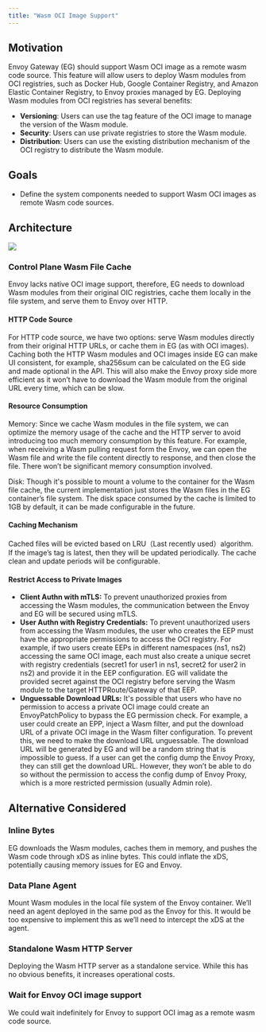 ```yaml
---
title: "Wasm OCI Image Support"
---
```


## Motivation
Envoy Gateway (EG) should support Wasm OCI image as a remote wasm code source.
This feature will allow users to deploy Wasm modules from OCI registries, such as Docker Hub, 
Google Container Registry, and Amazon Elastic Container Registry, to Envoy proxies managed by EG.
Deploying Wasm modules from OCI registries has several benefits:
* **Versioning**: Users can use the tag feature of the OCI image to manage the version of the Wasm module.
* **Security**: Users can use private registries to store the Wasm module.
* **Distribution**: Users can use the existing distribution mechanism of the OCI registry to distribute the Wasm module.

## Goals
* Define the system components needed to support Wasm OCI images as remote Wasm code sources.

## Architecture

![](/img/wasm-extension.png)

### Control Plane Wasm File Cache

Envoy lacks native OCI image support, therefore, EG needs to download Wasm modules from their original OIC registries, 
cache them locally in the file system, and serve them to Envoy over HTTP.

#### HTTP Code Source

For HTTP code source, we have two options: serve Wasm modules directly from their 
original HTTP URLs, or cache them in EG (as with OCI images). Caching both the HTTP Wasm modules and OCI 
images inside EG can make UI consistent, for example, sha256sum can be calculated on the EG side and made 
optional in the API. This will also make the Envoy proxy side more efficient as it won’t have to download the
Wasm module from the original URL every time, which can be slow.

#### Resource Consumption

Memory: Since we cache Wasm modules in the file system, we can optimize the memory usage 
of the cache and the HTTP server to avoid introducing too much memory consumption by this feature. 
For example, when receiving a Wasm pulling request form the Envoy, we can open the Wasm file and write 
the file content directly to response, and then close the file. There won’t be significant memory consumption involved. 

Disk: Though it's possible to mount a volume to the container for the Wasm file cache, the current implementation just
stores the Wasm files in the EG container’s file system. The disk space consumed by the cache is limited to 1GB by default, 
it can be made configurable in the future. 

#### Caching Mechanism

Cached files will be evicted based on LRU（Last recently used）algorithm. 
If the image’s tag is latest, then they will be updated periodically. The cache clean and update periods 
will be configurable.

#### Restrict Access to Private Images

* **Client Authn with mTLS:** To prevent unauthorized proxies from accessing the Wasm modules, the communication between 
  the Envoy and EG will be secured using mTLS.
* **User Authn with Registry Credentials:** To prevent unauthorized users from accessing the Wasm modules, the user who 
  creates the EEP must have the appropriate permissions to access the OCI registry. For example, if two users create EEPs
  in different namespaces (ns1, ns2) accessing the same OCI image, each must also create a unique secret with registry 
  credentials (secret1 for user1 in ns1, secret2 for user2 in ns2) and provide it in the EEP configuration. EG will validate
  the provided secret against the OCI registry before serving the Wasm module to the target HTTPRoute/Gateway of that EEP.
* **Unguessable Download URLs:** It's possible that users who have no permission to access a private OCI image could create
  an EnvoyPatchPolicy to bypass the EG permission check. For example, a user could create an EPP, inject a Wasm filter, 
  and put the download URL of a private OCI image in the Wasm filter configuration. To prevent this, we need to make the 
  download URL unguessable. The download URL will be generated by EG and will be a random string that is impossible to 
  guess. If a user can get the config dump the Envoy Proxy, they can still get the download URL. However, they won’t be 
  able to do so without the permission to access the config dump of Envoy Proxy, which is a more restricted permission (usually Admin role).

## Alternative Considered

### Inline Bytes

EG downloads the Wasm modules, caches them in memory, and pushes the Wasm code through xDS as inline bytes. 
This could inflate the xDS, potentially causing memory issues for EG and Envoy.

### Data Plane Agent
Mount Wasm modules in the local file system of the Envoy container. We’ll need an agent deployed in the 
same pod as the Envoy for this. It would be too expensive to implement this as we’ll need to intercept 
the xDS at the agent.

### Standalone Wasm HTTP Server
Deploying the Wasm HTTP server as a standalone service. While this has no obvious benefits, it increases 
operational costs.

### Wait for Envoy OCI image support
We could wait indefinitely for Envoy to support OCI imag as a remote wasm code source.
